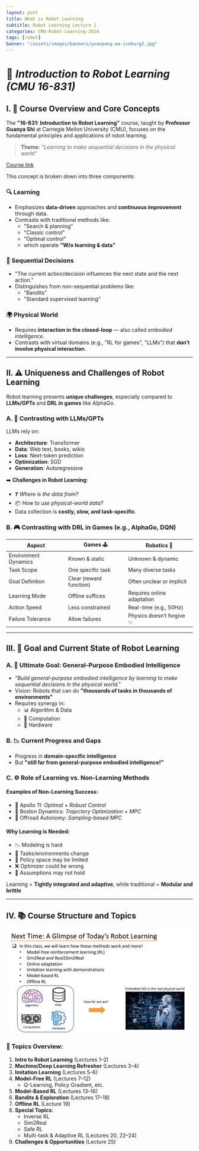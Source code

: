 ```yaml
---
layout: post
title: What is Robot Learning
subtitle: Robot Learning Lecture 1
categories: CMU-Robot-Learning-2024
tags: [robot]
banner: "/assets/images/banners/yuanpang-wa-iceburg2.jpg"
---
```


# 🤖 *Introduction to Robot Learning (CMU 16-831)*

## I. 📘 Course Overview and Core Concepts

The **"16-831: Introduction to Robot Learning"** course, taught by **Professor Guanya Shi** at Carnegie Mellon University (CMU), focuses on the fundamental principles and applications of robot learning.

> **Theme**: *"Learning to make sequential decisions in the physical world"*

[Course link](https://16-831-s24.github.io/)

This concept is broken down into three components:

### 🔍 Learning
- Emphasizes **data-driven** approaches and **continuous improvement** through data.
- Contrasts with traditional methods like:
  - "Search & planning"
  - "Classic control"
  - "Optimal control"
  - which operate **"W/o learning & data"**

### 🔁 Sequential Decisions
- "The current action/decision influences the next state and the next action."
- Distinguishes from non-sequential problems like:
  - "Bandits"
  - "Standard supervised learning"

### 🌍 Physical World
- Requires **interaction in the closed-loop** — also called *embodied intelligence*.
- Contrasts with virtual domains (e.g., "RL for games", "LLMs") that **don’t involve physical interaction**.

---

## II. ⚠️ Uniqueness and Challenges of Robot Learning

Robot learning presents **unique challenges**, especially compared to **LLMs/GPTs** and **DRL in games** like AlphaGo.

### A. 🧠 Contrasting with LLMs/GPTs

LLMs rely on:
- **Architecture**: Transformer  
- **Data**: Web text, books, wikis  
- **Loss**: Next-token prediction  
- **Optimization**: SGD  
- **Generation**: Autoregressive

➡️ **Challenges in Robot Learning**:
- ❓ *Where is the data from?*  
- 📦 *How to use physical-world data?*  
- Data collection is **costly, slow, and task-specific**.

### B. 🎮 Contrasting with DRL in Games (e.g., AlphaGo, DQN)

| Aspect                      | Games 🕹️                       | Robotics 🤖                           |
|----------------------------|--------------------------------|--------------------------------------|
| Environment Dynamics       | Known & static                 | Unknown & dynamic                    |
| Task Scope                 | One specific task              | Many diverse tasks                   |
| Goal Definition            | Clear (reward function)        | Often unclear or implicit            |
| Learning Mode              | Offline suffices               | Requires online adaptation           |
| Action Speed               | Less constrained               | Real-time (e.g., 50Hz)               |
| Failure Tolerance          | Allow failures                 | Physics doesn’t forgive 💥           |

---

## III. 🎯 Goal and Current State of Robot Learning

### A. 🧠 Ultimate Goal: General-Purpose Embodied Intelligence

- *"Build general-purpose embodied intelligence by learning to make sequential decisions in the physical world."*
- Vision: Robots that can do **"thousands of tasks in thousands of environments"**
- Requires synergy in:
  - 📊 Algorithm & Data
  - 🧮 Computation
  - 🦾 Hardware

### B. 📉 Current Progress and Gaps

- Progress in **domain-specific intelligence**
- But **"still far from general-purpose embodied intelligence!"**

### C. ⚙️ Role of Learning vs. Non-Learning Methods

#### Examples of Non-Learning Success:
- 🚀 Apollo 11: *Optimal + Robust Control*
- 🦿 Boston Dynamics: *Trajectory Optimization + MPC*
- 🚜 Offroad Autonomy: *Sampling-based MPC*

#### Why Learning is Needed:
- 📉 Modeling is hard
- 🔁 Tasks/environments change
- 🧠 Policy space may be limited
- ❌ Optimizer could be wrong
- 🤯 Assumptions may not hold

Learning = **Tightly integrated and adaptive**, while traditional = **Modular and brittle**

---

## IV. 📚 Course Structure and Topics

![alt_text](/assets/images/robotics/01/1.png "image_tooltip")

### 📌 Topics Overview:
1. **Intro to Robot Learning** (Lectures 1–2)
2. **Machine/Deep Learning Refresher** (Lectures 3–4)
3. **Imitation Learning** (Lectures 5–6)
4. **Model-Free RL** (Lectures 7–12)
   - Q-Learning, Policy Gradient, etc.
5. **Model-Based RL** (Lectures 13–16)
6. **Bandits & Exploration** (Lectures 17–18)
7. **Offline RL** (Lecture 19)
8. **Special Topics**:
   - Inverse RL
   - Sim2Real
   - Safe RL
   - Multi-task & Adaptive RL (Lectures 20, 22–24)
9. **Challenges & Opportunities** (Lecture 25)

